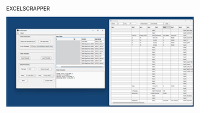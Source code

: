 EXCELSCRAPPER

<p align="center">
  <img src="https://github.com/sghmire/ExcelScapper/blob/main/MAIN.png" width="600" title="hover text">
</p>
